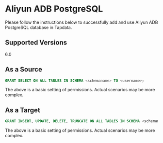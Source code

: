 # Aliyun ADB PostgreSQL

Please follow the instructions below to successfully add and use Aliyun ADB PostgreSQL database in Tapdata.

## Supported Versions

6.0

## As a Source

```sql
GRANT SELECT ON ALL TABLES IN SCHEMA <schemaname> TO <username>;
```

The above is a basic setting of permissions. Actual scenarios may be more complex.

## As a Target

```sql
GRANT INSERT, UPDATE, DELETE, TRUNCATE ON ALL TABLES IN SCHEMA <schemaname> TO <username>;
```

The above is a basic setting of permissions. Actual scenarios may be more complex.